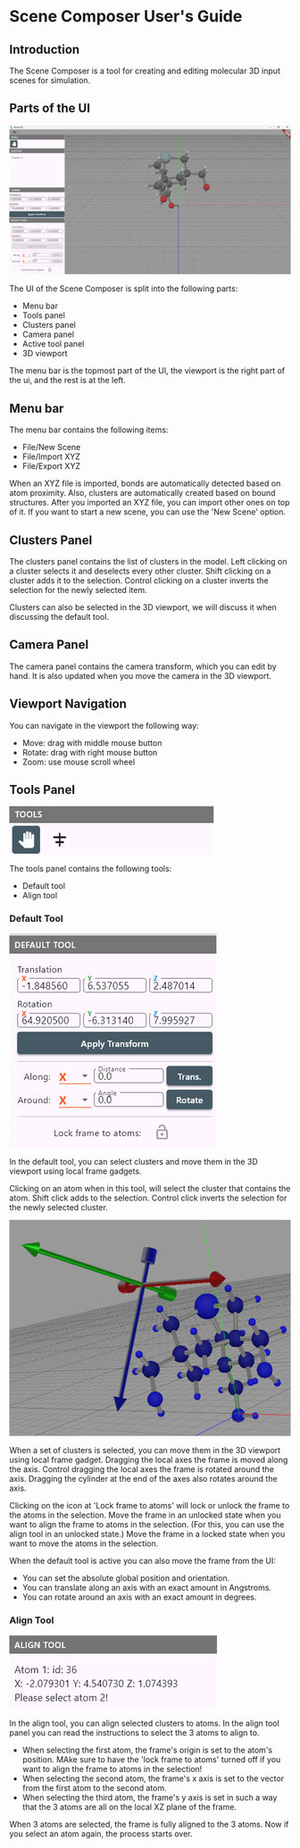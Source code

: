 # Scene Composer User's Guide

## Introduction

The Scene Composer is a tool for creating and editing molecular 3D input scenes for simulation.

## Parts of the UI

![UI](./scene_composer_users_guide_images/ui.png)

The UI of the Scene Composer is split into the following parts:

- Menu bar
- Tools panel
- Clusters panel
- Camera panel
- Active tool panel
- 3D viewport

The menu bar is the topmost part of the UI, the viewport is the right part of the ui, and the rest is at the left.

## Menu bar

The menu bar contains the following items:

- File/New Scene
- File/Import XYZ
- File/Export XYZ

When an XYZ file is imported, bonds are automatically detected based on atom proximity. Also, clusters are automatically
created based on bound structures.
After you imported an XYZ file, you can import other ones on top of it.
If you want to start a new scene, you can use the 'New Scene' option.

## Clusters Panel

The clusters panel contains the list of clusters in the model.
Left clicking on a cluster selects it and deselects every other cluster.
Shift clicking on a cluster adds it to the selection.
Control clicking on a cluster inverts the selection for the newly selected item.

Clusters can also be selected in the 3D viewport, we will discuss it when discussing the default tool.

## Camera Panel

The camera panel contains the camera transform, which you can edit by hand. It is also updated when you move the camera in the 3D viewport.

## Viewport Navigation

You can navigate in the viewport the following way:

- Move: drag with middle mouse button
- Rotate: drag with right mouse button
- Zoom: use mouse scroll wheel

## Tools Panel

![Tools panel](./scene_composer_users_guide_images/tools.png)

The tools panel contains the following tools:

- Default tool
- Align tool

### Default Tool

![Default tool](./scene_composer_users_guide_images/default_tool.png)

In the default tool, you can select clusters and move them in the 3D viewport using local frame gadgets.

Clicking on an atom when in this tool, will select the cluster that contains the atom.
Shift click adds to the selection.
Control click inverts the selection for the newly selected cluster.


![Gadget](./scene_composer_users_guide_images/gadget.png)

When a set of clusters is selected, you can move them in the 3D viewport using local frame gadget.
Dragging the local axes the frame is moved along the axis.
Control dragging the local axes the frame is rotated around the axis.
Dragging the cylinder at the end of the axes also rotates around the axis.

Clicking on the icon at 'Lock frame to atoms' will lock or unlock the frame to the atoms in the selection.
Move the frame in an unlocked state when you want to align the frame to atoms in the selection. (For this,
you can use the align tool in an unlocked state.)
Move the frame in a locked state when you want to move the atoms in the selection.

When the default tool is active you can also move the frame from the UI:
- You can set the absolute global position and orientation.
- You can translate along an axis with an exact amount in Angstroms.
- You can rotate around an axis with an exact amount in degrees.

### Align Tool

![Align tool](./scene_composer_users_guide_images/align_tool.png)

In the align tool, you can align selected clusters to atoms.
In the align tool panel you can read the instructions to select the 3 atoms to align to.

- When selecting the first atom, the frame's origin is set to the atom's position. MAke sure to have the 'lock frame to atoms' turned off if you want to align the frame to atoms in the selection!
- When selecting the second atom, the frame's x axis is set to the vector from the first atom to the second atom.
- When selecting the third atom, the frame's y axis is set in such a way that the 3 atoms are all on the local XZ plane of the frame.

When 3 atoms are selected, the frame is fully aligned to the 3 atoms. Now if you select an atom again,
the process starts over.
